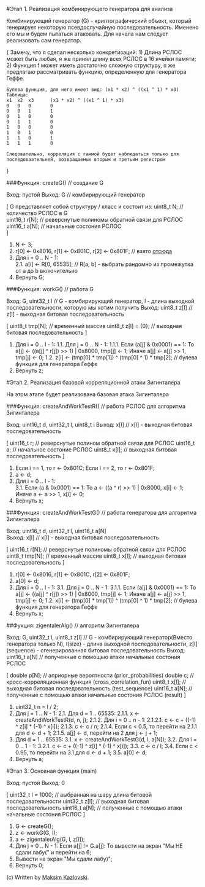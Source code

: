 #Этап 1. Реализация комбинирующего генератора для анализа


Комбинирующий генератор (G) - криптографический объект, который генерирует некоторую псевдослучайную последовательность.
Именено его мы и будем пытаться атаковать. Для начала нам следует реализовать сам генератор.

{
Замечу, что я сделал несколько конкретизаций: 
	1) Длина РСЛОС может быть любая, я же принял длину всех РСЛОС в 16 ячейки памяти;
	2) Функция f может иметь достаточно сложную структуру, я же предлагаю рассматривать функцию, определенную для генератора Геффе.
	
	Булева функция, для него имеет вид: (x1 * x2) ^ ((x1 ^ 1) * x3)
	Таблица:	
	x1	x2	x3		(x1 * x2) ^ ((x1 ^ 1) * x3)
	0	0	0		0
	0	0	1		1	
	0	1	0		0
	0	1	1		0
	1	0	0		0
	1	0	1		0
	1	1	0		1
	1	1	1		0

	Следовательно, корреляция с гаммой будет наблюдаться только для последоваательней, возвращаемых вторым и третьим регистром 
}

###Функция: createG() // создание G 

Вход:  пустой
Выход: G // комбирирующий генератор

[ 
G представляет собой структуру / класс и состоит из:
	uint8_t N;     // количество РСЛОС в G	
	uint16_t r[N]; // реверснутые полиномы обратной связи для РСЛОС
	uint16_t a[N]; // начальные состония РСЛОС	
]
	
1. N <- 3;
2. r[0] <- 0x8016, r[1] <- 0x801C, r[2] <- 0x801F; // взято [отсюда](http://users.ece.cmu.edu/~koopman/lfsr/15.txt)
2. Для i = 0 .. N - 1:			 
		2.1. a[i] <- R[0, 65535]; // R[a, b] - выбрать рандомно из промежутка от a до b включительно
3. Вернуть G;
	
	
###Функция: workG() // работа G 

Вход:  G, uint32_t l // G - комбирирующий генератор, l - длина выходной последовательности, которую мы хотим получить
Выход: uint8_t z[l]  // z[l] - выходная битовая последовательность

[
uint8_t tmp[N];     // временный массив
uint8_t z[l] = {0}; // выходная битовая последовательность
]

1. Для i = 0 .. l - 1:
	1.1. Для j = 0 .. N - 1:
		1.1.1. Если (a[j] & 0x0001) == 1:
					То a[j] <- ((a[j] ^ r[j]) >> 1) | 0x8000, tmp[j] <- 1;
					Иначе a[j] <- a[j] >> 1, tmp[j] <- 0;
	1.2. z[i] <- (tmp[0] * tmp[1]) ^ (tmp[0] ^ 1) * tmp[2]; // булева функция для генератора Геффе
2. Вернуть z;
		
		
#Этап 2. Реализация базовой корреляционной атаки Зигинталера


На этом этапе будет реализована базовая атака Зигинталера


###Функция: createAndWorkTestR() // работа РСЛОС для алгоритма Зигинталера

Вход:  uint16_t d, uint32_t l, uint8_t i
Выход: x[l] // x[l] - выходная битовая последовательность

[
uint16_t r;       // реверснутые полином обратной связи для РСЛОС
uint16_t a;       // начальное состоние РСЛОС
uint8_t x[l];     // выходная битовая последовательность
]

1. Если i == 1, то r <- 0x801C;
   Если i == 2, то r <- 0x801F;  		 
2. a <- d;
3. Для i = 0 .. l - 1:	
	3.1. Если (a & 0x0001) == 1:
				То a <- ((a ^ r) >> 1) | 0x8000, x[i] <- 1;
				Иначе a <- a >> 1, x[i] <- 0;	
4. Вернуть x;

###Функция: createAndWorkTestG() // работа генератора для алгоритма Зигинталера

Вход:  uint16_t d, uint32_t l, uint16_t a[N]  
Выход: x[l] // x[l] - выходная битовая последовательность

[
uint16_t r[N];    // реверснутые полиномы обратной связи для РСЛОС
uint8_t tmp[N];   // временный массив
uint8_t x[l];     // выходная битовая последовательность
]

1. r[0] <- 0x8016, r[1] <- 0x801C, r[2] <- 0x801F; 		 
2. a[0] <- d;
3. Для i = 0 .. l - 1:
	3.1. Для j = 0 .. N - 1:
		3.1.1. Если (a[j] & 0x0001) == 1:
					То a[j] <- ((a[j] ^ r[j]) >> 1) | 0x8000, tmp[j] <- 1;
					Иначе a[j] <- a[j] >> 1, tmp[j] <- 0;
	1.2. x[i] <- (tmp[0] * tmp[1]) ^ (tmp[0] ^ 1) * tmp[2]; // булева функция для генератора Геффе
4. Вернуть x;


##Фукция: zigentalerAlg() // алгоритм Зигинталера

Вход: G, uint32_t l, uint8_t z[l] // G - комбирирующий генератор(Вместо генератора только N), l(size) - длина выходной последовательности, z[l] (sequence) - сгенерированная битовая последовательность
Выход: uint16_t a[N]              // полученные с помощью атаки начальные состония РСЛОС

[
double p[N];          // априорные вероятности (prior_probabilities)
double c;             // кросс-корреляционная функция (cross_correlation_fun)
uint8_t x[l];         // выходная битовая последовательность (test_sequence)
uint16_t a[N];        // полученные с помощью атаки начальные состония РСЛОС (result)
]

1. uint32_t n = l / 2;
2. Для j = 1 .. N - 1:
		2.1. Для d = 1 .. 65535:
				2.1.1. x <- createAndWorkTestR(d, n, j);
				2.1.2. Для i = 0 .. n - 1:
							2.1.2.1.  с <- c  + ((-1) ^ z[i] * (-1) ^ x[i]);
				2.1.3. c <- c / n;
				2.1.4. Если c < 0.5, то перейти на 2.1.1 для d <- d + 1;
				2.1.5. a[j] <- d, перейти на 2 для j <- j + 1;							
3. Для d = 1 .. 65535:
		3.1. x <- createAndWorkTestG(d, l, a[N]);
		3.2. Для i = 0 .. 1 - 1:
				3.2.1.  с <- c  + ((-1) ^ z[i] * (-1) ^ x[i]);
		3.3. c <- c / l;
		3.4. Если c < 0.95, то перейти на 3.1 для d <- d + 1;
		3.5. a[0] <- d;			
4. Вернуть a;


#Этап 3. Основная функция (main)


Вход: пустой
Выход: 0	

[
uint32_t l = 1000; // выбранная на шару длина битовой последовательности
uint32_t z[l]; // выходная битовая последовательность
uint16_t a[N]; // полученные с помощью атаки начальные состония РСЛОС
]

1. G <- createG();
2. z <- workG(G, l);
3. a <- zigentalerAlg(G, l, z[l]);
4. Для j = 0 .. N - 1:
		Если a[j] != G.a[j]:
			То вывести на экран "Мы НЕ сдали лабу(" и перейти на 6;
5. Вывести на экран "Мы сдали лабу)";
6. Вернуть 0;

(c) Written by [Maksim Kazlovski](https://github.com/MaksimKazlovski/). 